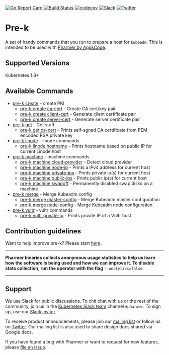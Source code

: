 [![Go Report Card](https://goreportcard.com/badge/github.com/pharmer/pre-k)](https://goreportcard.com/report/github.com/pharmer/pre-k)
[![Build Status](https://travis-ci.org/pharmer/pre-k.svg?branch=master)](https://travis-ci.org/pharmer/pre-k)
[![codecov](https://codecov.io/gh/pharmer/pre-k/branch/master/graph/badge.svg)](https://codecov.io/gh/pharmer/pre-k)
[![Slack](http://slack.kubernetes.io/badge.svg)](http://slack.kubernetes.io/#pharmer)
[![Twitter](https://img.shields.io/twitter/follow/appscodehq.svg?style=social&logo=twitter&label=Follow)](https://twitter.com/intent/follow?screen_name=AppsCodeHQ)

# Pre-k
A set of handy commands that you run to prepare a host for `kubeadm`. This is intended to be used with [Pharmer by AppsCode](https://appscode.com/products/pharmer).


## Supported Versions
Kubernetes 1.8+


## Available Commands
* [pre-k create](/docs/reference/pre-k_create.md)	 - create PKI
  * [pre-k create ca-cert](/docs/reference/pre-k_create_ca-cert.md)	 - Create CA cert/key pair
  * [pre-k create client-cert](/docs/reference/pre-k_create_client-cert.md)	 - Generate client certificate pair
  * [pre-k create server-cert](/docs/reference/pre-k_create_server-cert.md)	 - Generate server certificate pair
* [pre-k get](/docs/reference/pre-k_get.md)	 - Get stuff
  * [pre-k get ca-cert](/docs/reference/pre-k_get_ca-cert.md)	 - Prints self-sgned CA certificate from PEM encoded RSA private key
* [pre-k linode](/docs/reference/pre-k_linode.md)  - linode commands
  * [pre-k linode hostname](/docs/reference/pre-k_linode_hostname.md)	 - Prints hostname based on public IP for current Linode host
* [pre-k machine](/docs/reference/pre-k_machine.md)  - machine commands
  * [pre-k machine cloud-provider](/docs/reference/pre-k_machine_cloud-provider.md)  - Detect cloud provider
  * [pre-k machine node-ip](/docs/reference/pre-k_machine_node-ip.md)  - Prints a IPv4 address for current host
  * [pre-k machine private-ips](/docs/reference/pre-k_machine_private-ips.md)  - Prints private ip(s) for current host
  * [pre-k machine public-ips](/docs/reference/pre-k_machine_public-ips.md)  - Prints public ip(s) for current host
  * [pre-k machine swapoff](/docs/reference/pre-k_machine_swapoff.md)  - Permanently disabled swap disks on a machine
* [pre-k merge](/docs/reference/pre-k_merge.md)	 - Merge Kubeadm config
  * [pre-k merge master-config](/docs/reference/pre-k_merge_master-config.md)	 - Merge Kubeadm master configuration
  * [pre-k merge node-config](/docs/reference/pre-k_merge_node-config.md)	 - Merge Kubeadm node configuration
* [pre-k vultr](/docs/reference/pre-k_vultr.md)  - vultr commands
  * [pre-k vultr private-ip](/docs/reference/pre-k_vultr_private-ip.md)  - Prints private IP of a Vultr host


## Contribution guidelines
Want to help improve pre-k? Please start [here](/CONTRIBUTING.md).

---

**Pharmer binaries collects anonymous usage statistics to help us learn how the software is being used and how we can improve it. To disable stats collection, run the operator with the flag** `--analytics=false`.

---

## Support
We use Slack for public discussions. To chit chat with us or the rest of the community, join us in the [Kubernetes Slack team](https://kubernetes.slack.com/messages/C81LSKMPE/details/) channel `#pharmer`. To sign up, use our [Slack inviter](http://slack.kubernetes.io/).

To receive product announcements, please join our [mailing list](https://groups.google.com/forum/#!forum/pharmer) or follow us on [Twitter](https://twitter.com/AppsCodeHQ). Our mailing list is also used to share design docs shared via Google docs.

If you have found a bug with Pharmer or want to request for new features, please [file an issue](https://github.com/pharmer/pharmer/issues/new).


